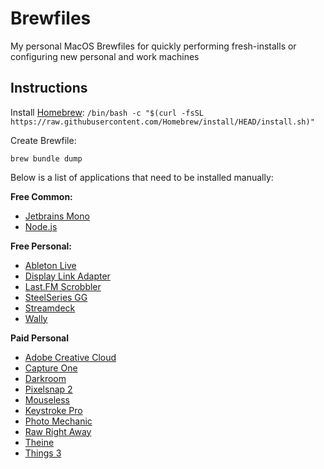 # Brewfiles
My personal MacOS Brewfiles for quickly performing fresh-installs or configuring new personal and work machines

## Instructions

Install [Homebrew](https://brew.sh/):
`/bin/bash -c "$(curl -fsSL https://raw.githubusercontent.com/Homebrew/install/HEAD/install.sh)"`

Create Brewfile:

`brew bundle dump`

Below is a list of applications that need to be installed manually:

**Free Common:**
- [Jetbrains Mono](https://www.jetbrains.com/lp/mono/)
- [Node.js](https://nodejs.org/en/)

**Free Personal:**
- [Ableton Live](https://www.ableton.com/en/products/live-lite/)
- [Display Link Adapter](https://www.synaptics.com/products/displaylink-graphics/downloads/macos) 
- [Last.FM Scrobbler](https://www.last.fm/about/trackmymusic)
- [SteelSeries GG](https://steelseries.com/gg)
- [Streamdeck](https://edge.elgato.com/egc/macos/sd/Stream_Deck_5.2.1.15025.pkg?_ga=2.240002433.388066824.1650310082-2065781075.1650310082)
- [Wally](https://www.zsa.io/wally/)

**Paid Personal**
- [Adobe Creative Cloud](https://www.adobe.com/creativecloud.html?sdid=KKQWX&mv=search&ef_id=Cj0KCQjwmPSSBhCNARIsAH3cYgYM68JbDVmEBI7I3hUDFeYylxsWEDAxYkbhSwOi6ax6DKw-Ujh7i6QaAjHxEALw_wcB:G:s&s_kwcid=AL!3085!3!449365418356!e!!g!!adobe%20creative%20cloud!151098760!109927013692&gclid=Cj0KCQjwmPSSBhCNARIsAH3cYgYM68JbDVmEBI7I3hUDFeYylxsWEDAxYkbhSwOi6ax6DKw-Ujh7i6QaAjHxEALw_wcB)
- [Capture One](https://www.captureone.com/en)
- [Darkroom](https://darkroom.co/)
- [Pixelsnap 2](https://getpixelsnap.com/)
- [Mouseless](https://www.mouseless.app/)
- [Keystroke Pro](https://apps.apple.com/us/app/keystroke-pro/id1572206224?mt=12)
- [Photo Mechanic](https://home.camerabits.com/)
- [Raw Right Away](https://apps.apple.com/us/app/raw-right-away/id963507809?mt=12)
- [Theine](https://apps.apple.com/us/app/theine/id955848755?mt=12)
- [Things 3](https://culturedcode.com/things/)
